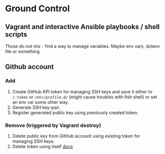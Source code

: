 # Ground Control

## Vagrant and interactive Ansible playbooks / shell scripts

Those do not mix - find a way to manage variables. Maybe env vars, dotenv file or something.

## Github account

### Add

1. Create GitHub API token for managing SSH keys and save it either to `/.token` or `/etc/profile.d/` (might cause troubles with fish shell) or set an env var some other way.
2. Generate SSH key-pair.
3. Register generated public key using previously created token.

### Remove (triggered by Vagrant destroy)

1. Delete public key from GitHub account using existing token for managing SSH keys.
2. Delete token using itself [docs]( https://developer.github.com/v3/oauth_authorizations/#delete-an-authorization )
